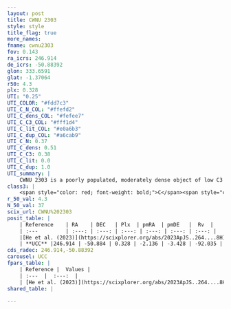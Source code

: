 ```yaml
---
layout: post
title: CWNU 2303
style: style
title_flag: true
more_names: 
fname: cwnu2303
fov: 0.143
ra_icrs: 246.914
de_icrs: -50.88392
glon: 333.6591
glat: -1.37064
r50: 4.3
plx: 0.328
UTI: "0.25"
UTI_COLOR: "#fdd7c3"
UTI_C_N_COL: "#ffefd2"
UTI_C_dens_COL: "#fefee7"
UTI_C_C3_COL: "#fff1d4"
UTI_C_lit_COL: "#e0a6b3"
UTI_C_dup_COL: "#a6cab9"
UTI_C_N: 0.37
UTI_C_dens: 0.51
UTI_C_C3: 0.38
UTI_C_lit: 0.0
UTI_C_dup: 1.0
UTI_summary: |
    CWNU 2303 is a poorly populated, moderately dense object of low C3 quality. It was recently reported in the literature.
class3: |
    <span style="color: red; font-weight: bold;">C</span><span style="color: #FFC300; font-weight: bold;">B</span>
r_50_val: 4.3
N_50_val: 37
scix_url: CWNU%202303
posit_table: |
    | Reference    | RA    | DEC   | Plx  | pmRA  | pmDE   |  Rv  |
    | :---         | :---: | :---: | :---: | :---: | :---: | :---: |
    |[He et al. (2023)](https://scixplorer.org/abs/2023ApJS..264....8H) | 246.897 | -50.879 | 0.346 | -2.109 | -3.433 | -17.56 |
    | **UCC** |246.914 | -50.884 | 0.328 | -2.136 | -3.428 | -92.035 | 
cds_radec: 246.914,-50.88392
carousel: UCC
fpars_table: |
    | Reference |  Values |
    | :---  |  :---:  |
    | [He et al. (2023)](https://scixplorer.org/abs/2023ApJS..264....8H) | `A0=4.1, m-M=11.95, logAge=8.3` |
shared_table: |
    
---
```

